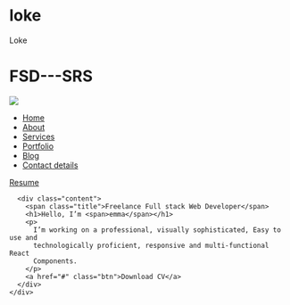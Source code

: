 # loke
Loke

# FSD---SRS


<!DOCTYPE html>
<html lang="en">
  <head>
    <meta charset="UTF-8" />
    <title>Create your dream portfolio website</title>
    <!----CSS link----->
    <link rel="stylesheet" href="style.css" />
  </head>
  <body>
    <div class="hero">
      <nav>
        <img src="./img/tag.png" class="tag" />
        <ul>
          <li><a href="#">Home</a></li>
          <li><a href="#">About</a></li>
          <li><a href="#">Services</a></li>
          <li><a href="#">Portfolio</a></li>
          <li><a href="#">Blog</a></li>
          <li><a href="#">Contact details</a></li>
        </ul>
        <a href="#" class="btn">Resume</a>
      </nav>

      <div class="content">
        <span class="title">Freelance Full stack Web Developer</span>
        <h1>Hello, I’m <span>emma</span></h1>
        <p>
          I’m working on a professional, visually sophisticated, Easy to use and
          technologically proficient, responsive and multi-functional React
          Components.
        </p>
        <a href="#" class="btn">Download CV</a>
      </div>
    </div>
  </body>
</html>
